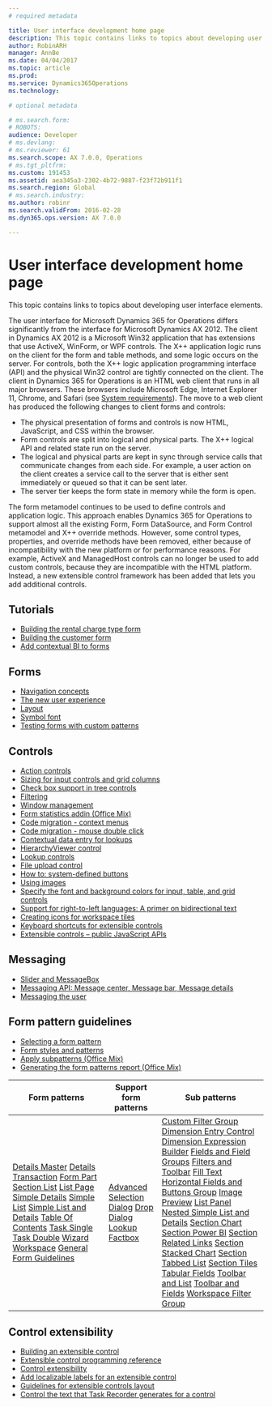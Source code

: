 ```yaml
---
# required metadata

title: User interface development home page
description: This topic contains links to topics about developing user interface elements.
author: RobinARH
manager: AnnBe
ms.date: 04/04/2017
ms.topic: article
ms.prod: 
ms.service: Dynamics365Operations
ms.technology: 

# optional metadata

# ms.search.form: 
# ROBOTS: 
audience: Developer
# ms.devlang: 
# ms.reviewer: 61
ms.search.scope: AX 7.0.0, Operations
# ms.tgt_pltfrm: 
ms.custom: 191453
ms.assetid: aea345a3-2302-4b72-9887-f23f72b911f1
ms.search.region: Global
# ms.search.industry: 
ms.author: robinr
ms.search.validFrom: 2016-02-28
ms.dyn365.ops.version: AX 7.0.0

---
```


# User interface development home page

This topic contains links to topics about developing user interface elements.

The user interface for Microsoft Dynamics 365 for Operations differs significantly from the interface for Microsoft Dynamics AX 2012. The client in Dynamics AX 2012 is a Microsoft Win32 application that has extensions that use ActiveX, WinForm, or WPF controls. The X++ application logic runs on the client for the form and table methods, and some logic occurs on the server. For controls, both the X++ logic application programming interface (API) and the physical Win32 control are tightly connected on the client. The client in Dynamics 365 for Operations is an HTML web client that runs in all major browsers. These browsers include Microsoft Edge, Internet Explorer 11, Chrome, and Safari (see [System requirements](../get-started/system-requirements.md)). The move to a web client has produced the following changes to client forms and controls:

-   The physical presentation of forms and controls is now HTML, JavaScript, and CSS within the browser.
-   Form controls are split into logical and physical parts. The X++ logical API and related state run on the server.
-   The logical and physical parts are kept in sync through service calls that communicate changes from each side. For example, a user action on the client creates a service call to the server that is either sent immediately or queued so that it can be sent later.
-   The server tier keeps the form state in memory while the form is open.

The form metamodel continues to be used to define controls and application logic. This approach enables Dynamics 365 for Operations to support almost all the existing Form, Form DataSource, and Form Control metamodel and X++ override methods. However, some control types, properties, and override methods have been removed, either because of incompatibility with the new platform or for performance reasons. For example, ActiveX and ManagedHost controls can no longer be used to add custom controls, because they are incompatible with the HTML platform. Instead, a new extensible control framework has been added that lets you add additional controls.

## Tutorials
-   [Building the rental charge type form](build-rental-charge-type-form.md)
-   [Building the customer form](build-customer-form.md)
-   [Add contextual BI to forms](..\analytics\add-contextual-bi-forms.md)

## Forms
-   [Navigation concepts](page-navigation.md)
-   [The new user experience](https://mix.office.com/watch/1ohsrrpsd02e1)
-   [Layout](page-layout.md)
-   [Symbol font](symbol-font.md)
-   [Testing forms with custom patterns](testing-forms-custom-patterns.md)

## Controls
-   [Action controls](action-controls.md)
-   [Sizing for input controls and grid columns](sizing-input-controls-grid-columns.md)
-   [Check box support in tree controls](check-box-tree-controls.md)
-   [Filtering](filtering.md)
-   [Window management](/dynamics365/operations/get-started/window-management)
-   [Form statistics addin (Office Mix)](https://mix.office.com/watch/1kuwpf3ooohty)
-   [Code migration - context menus](..\migration-upgrade\code-migration-context-menus.md)
-   [Code migration - mouse double click](..\migration-upgrade\code-migration-double-click.md)
-   [Contextual data entry for lookups](contextual-data-entry-lookups.md)
-   [HierarchyViewer control](hierarchy-viewer-control.md)
-   [Lookup controls](lookups-controls.md)
-   [File upload control](file-upload-control.md)
-   [How to: system-defined buttons](system-defined-buttons.md)
-   [Using images](images-form-grid.md)
-   [Specify the font and background colors for input, table, and grid controls](specify-color-font-background-controls.md)
-   [Support for right-to-left languages: A primer on bidirectional text](bidirectional-support.md)
-   [Creating icons for workspace tiles](create-icons-workspace-tiles.md)
-   [Keyboard shortcuts for extensible controls](keyboard-shortcuts-controls.md)
-   [Extensible controls – public JavaScript APIs](public-javascript-apis.md)

## Messaging
-   [Slider and MessageBox](slider-messagebox.md)
-   [Messaging API: Message center, Message bar, Message details](messaging-api-center-bar-details.md)
-   [Messaging the user](messaging-user.md)

## Form pattern guidelines
-   [Selecting a form pattern](select-form-pattern.md)
-   [Form styles and patterns](form-styles-patterns.md)
-   [Apply subpatterns (Office Mix)](https://mix.office.com/watch/fq2k25dzomi3)
-   [Generating the form patterns report (Office Mix)](https://mix.office.com/watch/jqzesi1uuosz)

| Form patterns                                                                                                                                                                                                                                                                                                                                                                                                                                                                                                                                                                                                                                                                                                                                                                                                                                                                                                                                                                                                                                                                                           | Support form patterns                                                                                                                                                                                                                                                                                                                                                           | Sub patterns                                                                                                                                                                                                                                                                                                                                                                                                                                                                                                                                                                                                                                                                                                                                                                                                                                                                                                                                                                                                                                                                                                                                                                                                                                                                                                                                                                                                                                                                                                                                                                                                                                                                                                                                                                                                                                                |
|---------------------------------------------------------------------------------------------------------------------------------------------------------------------------------------------------------------------------------------------------------------------------------------------------------------------------------------------------------------------------------------------------------------------------------------------------------------------------------------------------------------------------------------------------------------------------------------------------------------------------------------------------------------------------------------------------------------------------------------------------------------------------------------------------------------------------------------------------------------------------------------------------------------------------------------------------------------------------------------------------------------------------------------------------------------------------------------------------------|---------------------------------------------------------------------------------------------------------------------------------------------------------------------------------------------------------------------------------------------------------------------------------------------------------------------------------------------------------------------------------|-------------------------------------------------------------------------------------------------------------------------------------------------------------------------------------------------------------------------------------------------------------------------------------------------------------------------------------------------------------------------------------------------------------------------------------------------------------------------------------------------------------------------------------------------------------------------------------------------------------------------------------------------------------------------------------------------------------------------------------------------------------------------------------------------------------------------------------------------------------------------------------------------------------------------------------------------------------------------------------------------------------------------------------------------------------------------------------------------------------------------------------------------------------------------------------------------------------------------------------------------------------------------------------------------------------------------------------------------------------------------------------------------------------------------------------------------------------------------------------------------------------------------------------------------------------------------------------------------------------------------------------------------------------------------------------------------------------------------------------------------------------------------------------------------------------------------------------------------------------|
| [Details Master](details-master-form-pattern.md) [Details Transaction](details-transaction-form-pattern.md) [Form Part Section List](section-list-form-pattern.md) [List Page](list-page-form-pattern.md) [Simple Details](simple-details-form-pattern.md) [Simple List](simple-list-form-pattern.md) [Simple List and Details](simple-list-details-form-pattern.md) [Table Of Contents](table-of-contents-form-pattern.md) [Task Single](task-single-form-pattern.md) [Task Double](task-double-form-pattern.md) [Wizard](wizard-form-pattern.md) [Workspace](workspace-form-pattern.md) [General Form Guidelines](general-form-guidelines.md) | [Advanced Selection](advanced-selection-form-pattern.md) [Dialog](dialog-form-pattern.md) [Drop Dialog](drop-dialog-form-pattern.md) [Lookup](lookup-form-pattern.md) [Factbox](factbox-form-patterns.md) | [Custom Filter Group](custom-filter-group-subpattern.md) [Dimension Entry Control](..\financial\dimension-entry-control-subpattern.md) [Dimension Expression Builder](..\financial\dimension-expression-builder-subpattern.md) [Fields and Field Groups](fields-field-groups-subpattern.md) [Filters and Toolbar](filters-toolbar-subpattern.md) [Fill Text](fill-text-subpattern.md) [Horizontal Fields and Buttons Group](horizontal-fields-buttons-group-subpattern.md) [Image Preview](image-preview-subpattern.md) [List Panel](list-panel-subpattern.md) [Nested Simple List and Details](nested-simple-list-details-subpattern.md) [Section Chart](section-chart-form-pattern.md) [Section Power BI](section-powerbi-subpattern.md) [Section Related Links](section-related-links-subpattern.md) [Section Stacked Chart](section-stacked-chart-subpattern.md) [Section Tabbed List](section-tabbed-list-subpattern.md) [Section Tiles](section-tiles-subpattern.md) [Tabular Fields](tabular-fields-subpattern.md) [Toolbar and List](toolbar-list-subpattern.md) [Toolbar and Fields](toolbar-fields-subpattern.md) [Workspace Filter Group](workspace-filter-group-subpattern.md) |

## Control extensibility
-   [Building an extensible control](build-extensible-control.md)
-   [Extensible control programming reference](extensible-control-programming-reference.md)
-   [Control extensibility](control-extensibility.md)
-   [Add localizable labels for an extensible control](create-localizable-labels-client.md)
-   [Guidelines for extensible controls layout](extensible-controls-layout.md)
-   [Control the text that Task Recorder generates for a control](task-recorder-control-text.md)




